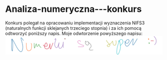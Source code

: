 # Analiza-numeryczna---konkurs
  Konkurs polegał na opracowaniu implementacji wyznaczenia NIFS3 (naturalnych funkcji sklejanych trzeciego stopnia) i za ich pomocą odtworzyć poniższy napis.
Moje odwtorzenie powyższego napisu:
![image](odtworzony_napis.png)
